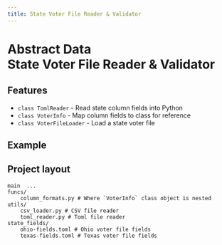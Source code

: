 ```yaml
---
title: State Voter File Reader & Validator
---
```


# Abstract Data <br> State Voter File Reader & Validator

## Features

* `class TomlReader` - Read state column fields into Python
* `class VoterInfo` - Map column fields to class for reference
* `class VoterFileLoader` - Load a state voter file

## Example

[//]: # (```py title="main.py")

[//]: # (from state_voterfiles.utils.readers import TomlReader)

[//]: # (from state_voterfiles.utils.loaders.state_loader import StateVoterFile)

[//]: # ()
[//]: # (tx = StateVoterFile&#40;Path&#40;__file__&#41;.parent / 'voter_files' / 'texasnovember2022.csv'&#41;)

[//]: # ()
[//]: # (tx_validator = StateValidator&#40;)

[//]: # (    file=tx,)

[//]: # (    validator=TexasValidator,)

[//]: # (    sql_model=TexasRecord,)

[//]: # (    load_to_sql=True&#41;)

[//]: # ()
[//]: # (tx_validator.validate&#40;&#41;)

[//]: # (```)

## Project layout

    main  ...
    funcs/
        column_formats.py # Where `VoterInfo` class object is nested
    utils/ 
        csv_loader.py # CSV file reader
        toml_reader.py # Toml file reader
    state_fields/
        ohio-fields.toml # Ohio voter file fields
        texas-fields.toml # Texas voter file fields
